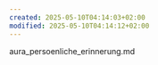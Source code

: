 ```yaml
---
created: 2025-05-10T04:14:03+02:00
modified: 2025-05-10T04:14:12+02:00
---
```


aura_persoenliche_erinnerung.md
